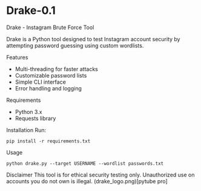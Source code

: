 # Drake-0.1
Drake - Instagram Brute Force Tool

Drake is a Python tool designed to test Instagram account security by attempting password guessing using custom wordlists.

Features
- Multi-threading for faster attacks
- Customizable password lists
- Simple CLI interface
- Error handling and logging

Requirements
- Python 3.x
- Requests library

Installation
Run:
```
pip install -r requirements.txt
```

Usage
```
python drake.py --target USERNAME --wordlist passwords.txt
```

Disclaimer
This tool is for ethical security testing only. Unauthorized use on accounts you do not own is illegal.
(drake_logo.png)[pytube pro]
